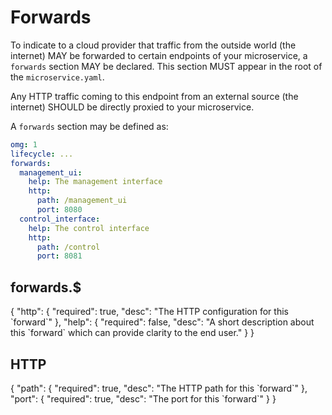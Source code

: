 # Forwards

To indicate to a cloud provider that traffic from the outside world (the internet)
MAY be forwarded to certain endpoints of your microservice, a `forwards`
section MAY be declared. This section MUST appear in the root of the `microservice.yaml`.

Any HTTP traffic coming to this endpoint from an external source (the internet)
SHOULD be directly proxied to your microservice.

A `forwards` section may be defined as:
```yaml
omg: 1
lifecycle: ...
forwards:
  management_ui:
    help: The management interface
    http:
      path: /management_ui
      port: 8080      
  control_interface:
    help: The control interface
    http:
      path: /control
      port: 8081
```

## forwards.$
<Badge text="forwards.$" type="tip"/>

<json-table>
<p>
{
    "http": {
        "required": true, 
        "desc": "The HTTP configuration for this `forward`"
    },
    "help": {
        "required": false, 
        "desc": "A short description about this `forward` which can provide clarity to the end user."
    }
}
</p>
</json-table>

## HTTP
<Badge text="forwards.$.http" type="tip"/>

<json-table>
<p>
{
    "path": {
        "required": true, 
        "desc": "The HTTP path for this `forward`"
    },
    "port": {
        "required": true, 
        "desc": "The port for this `forward`"
    }
}
</p>
</json-table>
